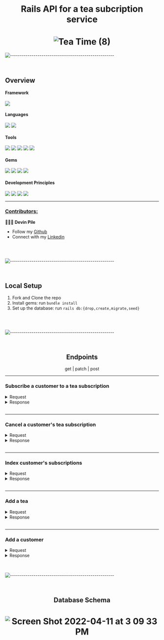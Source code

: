 # <div align="center">Rails API for a tea subcription service</div>


# <div align="center">![Tea Time (8)](https://user-images.githubusercontent.com/87088092/163321616-2709dc54-55c5-4277-8496-249b8eeec256.png)
</div>

![-----------------------------------------------------](https://raw.githubusercontent.com/andreasbm/readme/master/assets/lines/rainbow.png)

<br>

## Overview


#### Framework
<p>
  <img src="https://img.shields.io/badge/Ruby%20On%20Rails-b81818.svg?&style=flat&logo=rubyonrails&logoColor=white" />
</p>

#### Languages
<p>
  <img src="https://img.shields.io/badge/Ruby-CC0000.svg?&style=flaste&logo=ruby&logoColor=white" />
  <img src="https://img.shields.io/badge/ActiveRecord-CC0000.svg?&style=flaste&logo=rubyonrails&logoColor=white" />
</p>

#### Tools
<p>
  <img src="https://img.shields.io/badge/Atom-66595C.svg?&style=flaste&logo=atom&logoColor=white" />  
  <img src="https://img.shields.io/badge/Git-F05032.svg?&style=flaste&logo=git&logoColor=white" />
  <img src="https://img.shields.io/badge/GitHub-181717.svg?&style=flaste&logo=github&logoColor=white" />
  <img src="https://img.shields.io/badge/Postman-FF6E4F.svg?&style=flat&logo=postman&logoColor=white" />
  <img src="https://img.shields.io/badge/PostgreSQL-%234169E1?logo=postgresql&logoColor=white" />
</p>

#### Gems
<p>
  <img src="https://img.shields.io/badge/rspec--rails-b81818.svg?&style=flaste&logo=rubygems&logoColor=white" />
  <img src="https://img.shields.io/badge/pry-b81818.svg?&style=flaste&logo=rubygems&logoColor=white" />   
  <img src="https://img.shields.io/badge/simplecov-b81818.svg?&style=flaste&logo=rubygems&logoColor=white" />  
  <img src="https://img.shields.io/badge/shoulda--matchers-b81818.svg?&style=flaste&logo=rubygems&logoColor=white" />
</p>

#### Development Principles
<p>
  <img src="https://img.shields.io/badge/OOP-b81818.svg?&style=flaste&logo=OOP&logoColor=white" />
  <img src="https://img.shields.io/badge/TDD-b87818.svg?&style=flaste&logo=TDD&logoColor=white" />
  <img src="https://img.shields.io/badge/MVC-FF6E4F.svg?&style=flaste&logo=MVC&logoColor=white" />
  <img src="https://img.shields.io/badge/REST-33b818.svg?&style=flaste&logo=REST&logoColor=white" />  
</p>

<hr>

### <ins>Contributors:</ins>

👨🏽‍💻 **Devin Pile**

- Follow my [Github](https://github.com/devin-p-lay)
- Connect with my [Linkedin](https://www.linkedin.com/in/devin-pile-162460165/)

<br>

<br>

![-----------------------------------------------------](https://raw.githubusercontent.com/andreasbm/readme/master/assets/lines/rainbow.png)

<br>

## Local Setup

1. Fork and Clone the repo
2. Install gems: run `bundle install`
3. Set up the database: run  `rails db:{drop,create,migrate,seed}`

<br>

<br>

![-----------------------------------------------------](https://raw.githubusercontent.com/andreasbm/readme/master/assets/lines/rainbow.png)

<br>

## <div align="center">Endpoints</div>

<div align="center"> get   |   patch   |     post </div>

<hr>

### Subscribe a customer to a tea subscription
  <details close="close">
  <summary>Request</summary>
  
```
    post "/api/v1/customers/#{customer.id}/subscriptions"
```
  
</details>

<details close="close">
  <summary>Response</summary>
  
#
  
</details>

<br>

<hr>
  
### Cancel a customer's tea subscription

 <details close="close">
  <summary>Request</summary>
  
```
    patch
```
  
</details>

<details close="close">
  <summary>Response</summary>
  
#
  
</details>

<br>

<hr>

### Index customer's subscriptions

 <details close="close">
  <summary>Request</summary>
  
```
    get
```
  
</details>

<details close="close">
  <summary>Response</summary>
  
#
  
</details>

<br>

<hr>

### Add a tea 

<details close="close">
  <summary>Request</summary>
  
```
    post "/api/v1/teas"
```
  
</details>

<details close="close">
  <summary>Response</summary>
  
# ![Screen Shot 2022-04-14 at 1 22 22 AM](https://user-images.githubusercontent.com/87088092/163334727-bfc144f7-f1af-45de-86a3-44510690a5b0.png)
  
</details>

<br> 

<hr>

### Add a customer

<details close="close">
  <summary>Request</summary>
  
```
    post "/api/v1/customers"
```
  Request body:
```
  {
      first_name: 'Beckett',
      last_name: 'Bengal',
      email: 'test@meowmail.com',
      address: 'Street, City, State'
  }
```
  
</details>

<details close="close">
  <summary>Response</summary>
```json
{
    "data": {
        "id": "2",
        "type": "customer",
        "attributes": {
            "first_name": "Beckett",
            "last_name": "Bengal",
            "email": "test@meowmail.com",
            "address": "Street, City, State"
        }
    }
}
```
  
</details>

<br>

<br>

![-----------------------------------------------------](https://raw.githubusercontent.com/andreasbm/readme/master/assets/lines/rainbow.png)

<br>

## <div align="center"> Database Schema </div>

# <div align="center">![Screen Shot 2022-04-11 at 3 09 33 PM](https://user-images.githubusercontent.com/87088092/163325076-c8d87205-5bbd-4851-99e7-48841be20313.png)</div>
